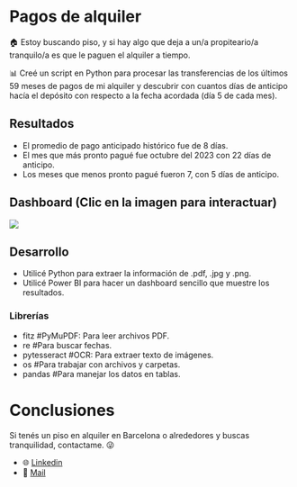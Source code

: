 # Pagos de alquiler

🏠 Estoy buscando piso, y si hay algo que deja a un/a propiteario/a tranquilo/a es que le paguen el alquiler a tiempo.

📊 Creé un script en Python para procesar las transferencias de los últimos 59 meses de pagos de mi alquiler y descubrir con cuantos días de anticipo hacía el depósito con respecto a la fecha acordada (día 5 de cada mes).

## Resultados
- El promedio de pago anticipado histórico fue de 8 días.
- El mes que más pronto pagué fue octubre del 2023 con 22 días de anticipo.
- Los meses que menos pronto pagué fueron 7, con 5 días de anticipo.

## Dashboard (Clic en la imagen para interactuar)
[![](https://github.com/user-attachments/assets/889674a1-9235-4226-8b08-0012b9610051)](https://app.powerbi.com/view?r=eyJrIjoiMzBlZjJkMzctNzFjZi00YWFjLWEzODQtNjY2NTdmNzZlOTkyIiwidCI6IjdlZDlkODIxLWIyNjUtNGZhMS04MTg2LTJkYmIzMjEwNWM3NSJ9)


## Desarrollo
- Utilicé Python para extraer la información de .pdf, .jpg y .png.
- Utilicé Power BI para hacer un dashboard sencillo que muestre los resultados.

### Librerías
- fitz  #PyMuPDF: Para leer archivos PDF.
- re  #Para buscar fechas.
- pytesseract  #OCR: Para extraer texto de imágenes.
- os  #Para trabajar con archivos y carpetas.
- pandas #Para manejar los datos en tablas.

# Conclusiones
Si tenés un piso en alquiler en Barcelona o alrededores y buscas tranquilidad, contactame. 😜
- 🌐 [Linkedin](https://www.linkedin.com/in/fhlabate/)
- 📧 [Mail](fhlabate@gmail.com)

